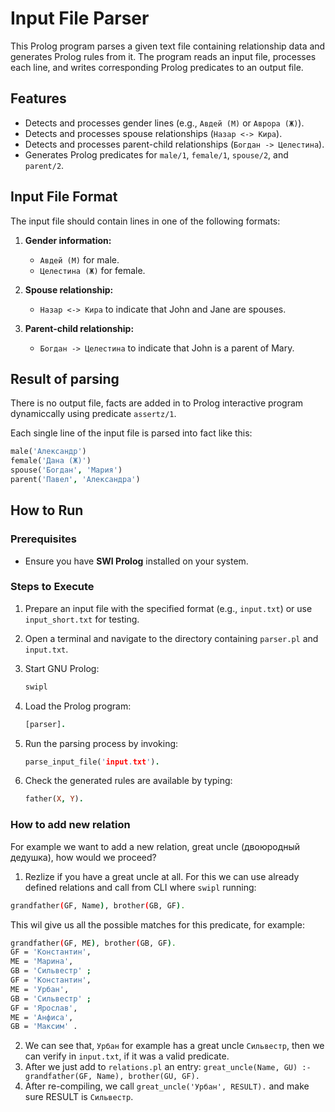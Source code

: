 # Input File Parser

This Prolog program parses a given text file containing relationship data and generates Prolog rules from it. The program reads an input file, processes each line, and writes corresponding Prolog predicates to an output file.

## Features

- Detects and processes gender lines (e.g., `Авдей (М)` or `Аврора (Ж)`).
- Detects and processes spouse relationships (`Назар <-> Кира`).
- Detects and processes parent-child relationships (`Богдан -> Целестина`).
- Generates Prolog predicates for `male/1`, `female/1`, `spouse/2`, and `parent/2`.

## Input File Format

The input file should contain lines in one of the following formats:

1. **Gender information:**
   - `Авдей (М)` for male.
   - `Целестина (Ж)` for female.

2. **Spouse relationship:**
   - `Назар <-> Кира` to indicate that John and Jane are spouses.

3. **Parent-child relationship:**
   - `Богдан -> Целестина` to indicate that John is a parent of Mary.

## Result of parsing

There is no output file, facts are added in to Prolog interactive program dynamiccally using predicate `assertz/1`.

Each single line of the input file is parsed into fact like this:

```prolog
male('Александр')
female('Дана (Ж)')
spouse('Богдан', 'Мария')
parent('Павел', 'Александра')
```

## How to Run

### Prerequisites

- Ensure you have **SWI Prolog** installed on your system.

### Steps to Execute

1. Prepare an input file with the specified format (e.g., `input.txt`) or use `input_short.txt` for testing.
2. Open a terminal and navigate to the directory containing `parser.pl` and `input.txt`.
3. Start GNU Prolog:

   ```bash
   swipl
   ```

4. Load the Prolog program:

   ```prolog
   [parser].
    ```

5. Run the parsing process by invoking:

   ```prolog
   parse_input_file('input.txt').
    ```

6. Check the generated rules are available by typing:

   ```prolog
   father(X, Y).
   ```

### How to add new relation

For example we want to add a new relation, great uncle (двоюродный дедушка), how would we proceed?

1. Rezlize if you have a great uncle at all. For this we can use already defined relations and call from CLI where `swipl` running:

```bash
grandfather(GF, Name), brother(GB, GF).
```

This wil give us all the possible matches for this predicate, for example:

```bash
grandfather(GF, ME), brother(GB, GF).
GF = 'Константин',
ME = 'Марина',
GB = 'Сильвестр' ;
GF = 'Константин',
ME = 'Урбан',
GB = 'Сильвестр' ;
GF = 'Ярослав',
ME = 'Анфиса',
GB = 'Максим' .
```

2. We can see that, `Урбан` for example has a great uncle `Сильвестр`, then we can verify in `input.txt`, if it was a valid predicate.
3. After we just add to `relations.pl` an entry: `great_uncle(Name, GU) :- grandfather(GF, Name), brother(GU, GF).`
4. After re-compiling, we call `great_uncle('Урбан', RESULT).` and make sure RESULT is `Сильвестр`.
